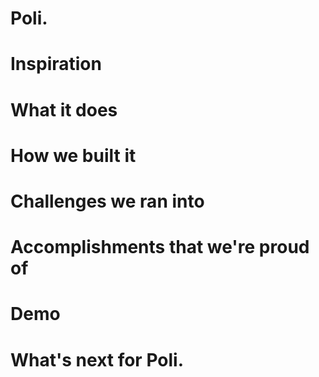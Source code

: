 # Poli.

# Inspiration

# What it does

# How we built it

# Challenges we ran into

# Accomplishments that we're proud of 

# Demo

# What's next for Poli.